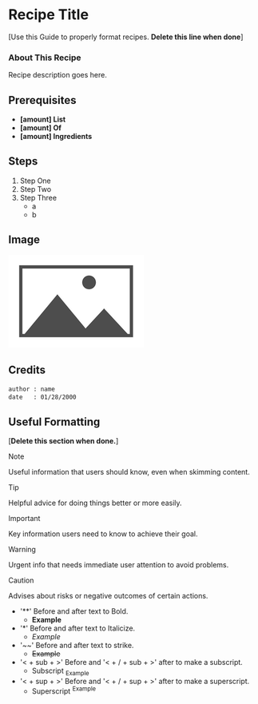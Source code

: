 # Recipe Title
[Use this Guide to properly format recipes. **Delete this line when done**]

### About This Recipe

Recipe description goes here. 

## Prerequisites

- **[amount] List**
- **[amount] Of**
- **[amount] Ingredients**

## Steps

1. Step One
2. Step Two
3. Step Three
    - a
    - b

## Image 
<!--Replace image file name in the file path. -->
<!--If no Image exists please delete this section. -->
![Image of {Replace with recipe title}.](/Images/placeholder.png)

## Credits
```
author : name
date   : 01/28/2000
```

## Useful Formatting
[**Delete this section when done.**]

> [!NOTE]
> Useful information that users should know, even when skimming content.

> [!TIP]
> Helpful advice for doing things better or more easily.

> [!IMPORTANT]
> Key information users need to know to achieve their goal.

> [!WARNING]
> Urgent info that needs immediate user attention to avoid problems.

> [!CAUTION]
> Advises about risks or negative outcomes of certain actions.

- '**' Before and after text to Bold.
    - **Example**
- '*'  Before and after text to Italicize. 
    - *Example*
- '~~' Before and after text to strike. 
    - ~~Example~~
- '< + sub + >' Before and '< + / + sub + >' after to make a subscript.
    - Subscript <sub>Example</sub>
- '< + sup + >' Before and '< + / + sup + >' after to make a superscript.
    - Superscript <sup>Example</sup>